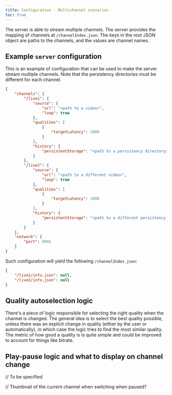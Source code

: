 ```yaml
---
title: Configuration - Multichannel scenarios
toc: true
---
```


The server is able to stream multiple channels.
The server provides the mapping of channels at `/channelIndex.json`.
The keys in the root JSON object are paths to the channels, and the values are channel names.

## Example `server` configuration

This is an example of configuration that can be used to make the server stream multiple channels.
Note that the persistency directories must be different for each channel.

```json
{
    "channels": {
        "/live1": {
            "source": {
                "url": "<path to a video>",
                "loop": true
            },
            "qualities": [
                {
                    "targetLatency": 1000
                }
            ],
            "history": {
                "persistentStorage": "<path to a persistency directory>"
            }
        },
        "/live2": {
            "source": {
                "url": "<path to a different video>",
                "loop": true
            },
            "qualities": [
                {
                    "targetLatency": 1000
                }
            ],
            "history": {
                "persistentStorage": "<path to a different persistency directory>"
            }
        }
    },
    "network": {
        "port": 8001
    }
}

```

Such configuration will yield the following `/channelIndex.json`:

```json
{
    "/live1/info.json": null,
    "/live2/info.json": null
}
```

## Quality autoselection logic

There's a piece of logic responsible for selecting the right quality when the channel is changed.
The general idea is to select the best quality possible, unless there was an explicit change in quality (either by the user or automatically), in which case the logic tries to find the most similar quality.
The metric of how good a quality is is quite simple and could be improved to account for things like bitrate.

## Play-pause logic and what to display on channel change

// To be specified

// Thumbnail of the current channel when switching when paused?
